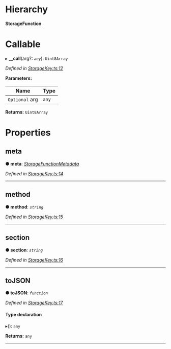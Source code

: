 

# Hierarchy

**StorageFunction**

# Callable
▸ **__call**(arg?: *`any`*): `Uint8Array`

*Defined in [StorageKey.ts:12](https://github.com/polkadot-js/api/blob/48cb2d0/packages/types/src/StorageKey.ts#L12)*

**Parameters:**

| Name | Type |
| ------ | ------ |
| `Optional` arg | `any` |

**Returns:** `Uint8Array`

# Properties

<a id="meta"></a>

##  meta

**● meta**: *[StorageFunctionMetadata](../classes/_metadata_modules_.storagefunctionmetadata.md)*

*Defined in [StorageKey.ts:14](https://github.com/polkadot-js/api/blob/48cb2d0/packages/types/src/StorageKey.ts#L14)*

___
<a id="method"></a>

##  method

**● method**: *`string`*

*Defined in [StorageKey.ts:15](https://github.com/polkadot-js/api/blob/48cb2d0/packages/types/src/StorageKey.ts#L15)*

___
<a id="section"></a>

##  section

**● section**: *`string`*

*Defined in [StorageKey.ts:16](https://github.com/polkadot-js/api/blob/48cb2d0/packages/types/src/StorageKey.ts#L16)*

___
<a id="tojson"></a>

##  toJSON

**● toJSON**: *`function`*

*Defined in [StorageKey.ts:17](https://github.com/polkadot-js/api/blob/48cb2d0/packages/types/src/StorageKey.ts#L17)*

#### Type declaration
▸(): `any`

**Returns:** `any`

___

